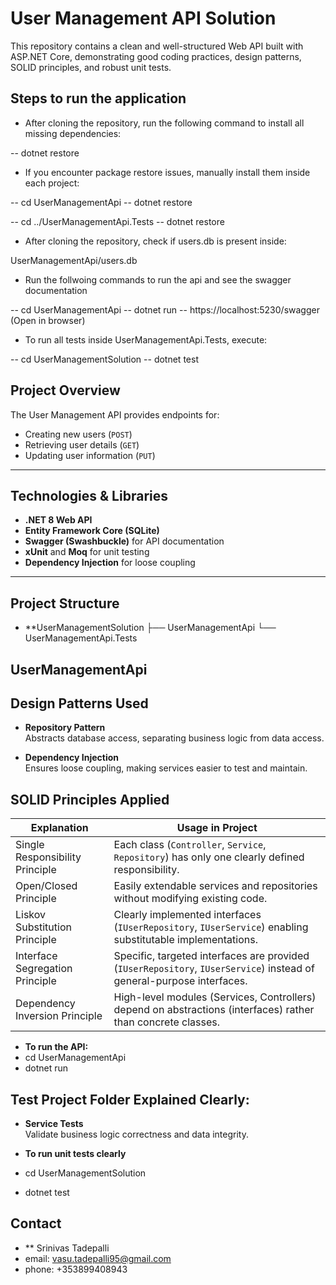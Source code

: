 ﻿# User Management API Solution

This repository contains a clean and well-structured Web API built with ASP.NET Core, demonstrating good coding practices, design patterns, SOLID principles, and robust unit tests.

## Steps to run the application

- After cloning the repository, run the following command to install all missing dependencies:

-- dotnet restore

- If you encounter package restore issues, manually install them inside each project:

-- cd UserManagementApi
-- dotnet restore

-- cd ../UserManagementApi.Tests
-- dotnet restore

- After cloning the repository, check if users.db is present inside:

UserManagementApi/users.db

- Run the follwoing commands to run the api and see the swagger documentation

-- cd UserManagementApi
-- dotnet run
-- https://localhost:5230/swagger (Open in browser)

- To run all tests inside UserManagementApi.Tests, execute:

-- cd UserManagementSolution
-- dotnet test

## Project Overview

The User Management API provides endpoints for:

- Creating new users (`POST`)
- Retrieving user details (`GET`)
- Updating user information (`PUT`)

---

## Technologies & Libraries

- **.NET 8 Web API**
- **Entity Framework Core (SQLite)**
- **Swagger (Swashbuckle)** for API documentation
- **xUnit** and **Moq** for unit testing
- **Dependency Injection** for loose coupling

---

## Project Structure 

- **UserManagementSolution
    ├── UserManagementApi
    └── UserManagementApi.Tests

## UserManagementApi

## Design Patterns Used

- **Repository Pattern**  
  Abstracts database access, separating business logic from data access.

- **Dependency Injection**  
  Ensures loose coupling, making services easier to test and maintain.


##  SOLID Principles Applied

 | Explanation                                    | Usage in Project                                 |
 |------------------------------------------------|--------------------------------------------------|
 | Single Responsibility Principle                | Each class (`Controller`, `Service`, `Repository`) has only one clearly defined responsibility. |
 | Open/Closed Principle                          | Easily extendable services and repositories without modifying existing code. |
 | Liskov Substitution Principle                  | Clearly implemented interfaces (`IUserRepository`, `IUserService`) enabling substitutable implementations. |
 | Interface Segregation Principle                | Specific, targeted interfaces are provided (`IUserRepository`, `IUserService`) instead of general-purpose interfaces. |
 | Dependency Inversion Principle                 | High-level modules (Services, Controllers) depend on abstractions (interfaces) rather than concrete classes. |

- **To run the API:**
- cd UserManagementApi
- dotnet run



##  Test Project Folder Explained Clearly:

- **Service Tests**  
  Validate business logic correctness and data integrity.

- **To run unit tests clearly**
- cd UserManagementSolution
- dotnet test



##  Contact

- ** Srinivas Tadepalli
- email: vasu.tadepalli95@gmail.com
- phone: +353899408943
